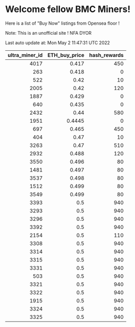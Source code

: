 # Welcome fellow BMC Miners!
Here is a list of "Buy Now" listings from Opensea floor !

Note: This is an unofficial site ! NFA DYOR


Last auto update at: Mon May  2 11:47:31 UTC 2022


|   ultra_miner_id |   ETH_buy_price |   hash_rewards |
|-----------------:|----------------:|---------------:|
|             4017 |          0.417  |            450 |
|              263 |          0.418  |              0 |
|              522 |          0.42   |             10 |
|             2005 |          0.42   |            120 |
|             1887 |          0.429  |              0 |
|              640 |          0.435  |              0 |
|             2432 |          0.44   |            580 |
|             1951 |          0.4445 |              0 |
|              697 |          0.465  |            450 |
|              404 |          0.47   |             10 |
|             3263 |          0.47   |            510 |
|             2932 |          0.488  |            120 |
|             3550 |          0.496  |             80 |
|             1481 |          0.497  |             80 |
|             3537 |          0.498  |             80 |
|             1512 |          0.499  |             80 |
|             3549 |          0.499  |             80 |
|             3393 |          0.5    |            940 |
|             3293 |          0.5    |            940 |
|             3296 |          0.5    |            940 |
|             3392 |          0.5    |            940 |
|             2154 |          0.5    |            110 |
|             3308 |          0.5    |            940 |
|             3314 |          0.5    |            940 |
|             3315 |          0.5    |            940 |
|             3331 |          0.5    |            940 |
|              503 |          0.5    |            940 |
|             3321 |          0.5    |            940 |
|             3322 |          0.5    |            940 |
|             1915 |          0.5    |            940 |
|             3324 |          0.5    |            940 |
|             3325 |          0.5    |            940 |